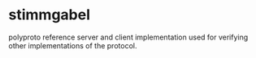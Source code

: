 # stimmgabel
polyproto reference server and client implementation used for verifying other implementations of the protocol.  

